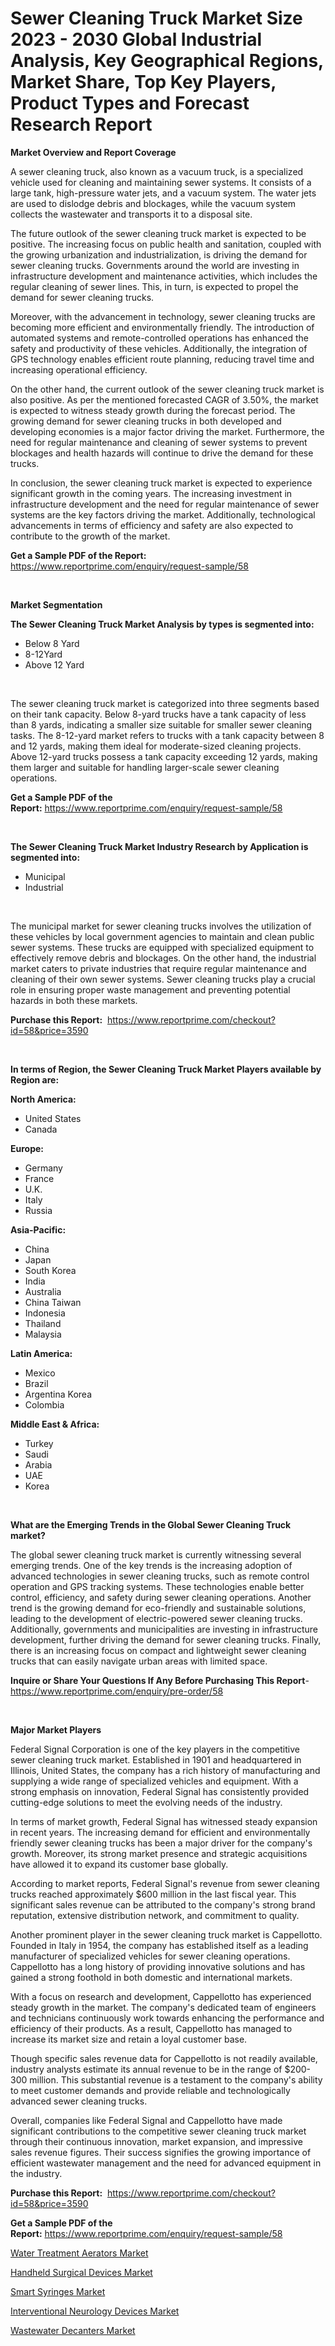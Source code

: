 <p><h1>Sewer Cleaning Truck Market Size 2023 - 2030 Global Industrial Analysis, Key Geographical Regions, Market Share, Top Key Players, Product Types and Forecast Research Report</h1></p><p><strong>Market Overview and Report Coverage</strong></p>
<p><p>A sewer cleaning truck, also known as a vacuum truck, is a specialized vehicle used for cleaning and maintaining sewer systems. It consists of a large tank, high-pressure water jets, and a vacuum system. The water jets are used to dislodge debris and blockages, while the vacuum system collects the wastewater and transports it to a disposal site.</p><p>The future outlook of the sewer cleaning truck market is expected to be positive. The increasing focus on public health and sanitation, coupled with the growing urbanization and industrialization, is driving the demand for sewer cleaning trucks. Governments around the world are investing in infrastructure development and maintenance activities, which includes the regular cleaning of sewer lines. This, in turn, is expected to propel the demand for sewer cleaning trucks.</p><p>Moreover, with the advancement in technology, sewer cleaning trucks are becoming more efficient and environmentally friendly. The introduction of automated systems and remote-controlled operations has enhanced the safety and productivity of these vehicles. Additionally, the integration of GPS technology enables efficient route planning, reducing travel time and increasing operational efficiency.</p><p>On the other hand, the current outlook of the sewer cleaning truck market is also positive. As per the mentioned forecasted CAGR of 3.50%, the market is expected to witness steady growth during the forecast period. The growing demand for sewer cleaning trucks in both developed and developing economies is a major factor driving the market. Furthermore, the need for regular maintenance and cleaning of sewer systems to prevent blockages and health hazards will continue to drive the demand for these trucks.</p><p>In conclusion, the sewer cleaning truck market is expected to experience significant growth in the coming years. The increasing investment in infrastructure development and the need for regular maintenance of sewer systems are the key factors driving the market. Additionally, technological advancements in terms of efficiency and safety are also expected to contribute to the growth of the market.</p></p>
<p><strong>Get a Sample PDF of the Report:</strong> <a href="https://www.reportprime.com/enquiry/request-sample/58">https://www.reportprime.com/enquiry/request-sample/58</a></p>
<p>&nbsp;</p>
<p><strong>Market Segmentation</strong></p>
<p><strong>The Sewer Cleaning Truck Market Analysis by types is segmented into:</strong></p>
<p><ul><li>Below 8 Yard</li><li>8-12Yard</li><li>Above 12 Yard</li></ul></p>
<p>&nbsp;</p>
<p><p>The sewer cleaning truck market is categorized into three segments based on their tank capacity. Below 8-yard trucks have a tank capacity of less than 8 yards, indicating a smaller size suitable for smaller sewer cleaning tasks. The 8-12-yard market refers to trucks with a tank capacity between 8 and 12 yards, making them ideal for moderate-sized cleaning projects. Above 12-yard trucks possess a tank capacity exceeding 12 yards, making them larger and suitable for handling larger-scale sewer cleaning operations.</p></p>
<p><strong>Get a Sample PDF of the Report:</strong>&nbsp;<a href="https://www.reportprime.com/enquiry/request-sample/58">https://www.reportprime.com/enquiry/request-sample/58</a></p>
<p>&nbsp;</p>
<p><strong>The Sewer Cleaning Truck Market Industry Research by Application is segmented into:</strong></p>
<p><ul><li>Municipal</li><li>Industrial</li></ul></p>
<p>&nbsp;</p>
<p><p>The municipal market for sewer cleaning trucks involves the utilization of these vehicles by local government agencies to maintain and clean public sewer systems. These trucks are equipped with specialized equipment to effectively remove debris and blockages. On the other hand, the industrial market caters to private industries that require regular maintenance and cleaning of their own sewer systems. Sewer cleaning trucks play a crucial role in ensuring proper waste management and preventing potential hazards in both these markets.</p></p>
<p><strong>Purchase this Report:</strong>&nbsp; <a href="https://www.reportprime.com/checkout?id=58&price=3590">https://www.reportprime.com/checkout?id=58&price=3590</a></p>
<p>&nbsp;</p>
<p><strong>In terms of Region, the Sewer Cleaning Truck Market Players available by Region are:</strong></p>
<p>
    <p> <strong> North America: </strong>
        <ul>
            <li>United States</li>
            <li>Canada</li>
        </ul>
        </p> 
    <p> <strong> Europe: </strong>
        <ul>
            <li>Germany</li>
            <li>France</li>
            <li>U.K.</li>
            <li>Italy</li>
            <li>Russia</li>
        </ul>
        </p> 
    <p> <strong> Asia-Pacific: </strong>
        <ul>
            <li>China</li>
            <li>Japan</li>
            <li>South Korea</li>
            <li>India</li>
            <li>Australia</li>
            <li>China Taiwan</li>
            <li>Indonesia</li>
            <li>Thailand</li>
            <li>Malaysia</li>
        </ul>
        </p> 
    <p> <strong> Latin America: </strong>
        <ul>
            <li>Mexico</li>
            <li>Brazil</li>
            <li>Argentina Korea</li>
            <li>Colombia</li>
        </ul>
        </p> 
    <p> <strong> Middle East & Africa: </strong>
        <ul>
            <li>Turkey</li>
            <li>Saudi</li>
            <li>Arabia</li>
            <li>UAE</li>
            <li>Korea</li>
        </ul>
    </p>
    </p>
<p>&nbsp;</p>
<p><strong>What are the Emerging Trends in the Global Sewer Cleaning Truck market?</strong></p>
<p><p>The global sewer cleaning truck market is currently witnessing several emerging trends. One of the key trends is the increasing adoption of advanced technologies in sewer cleaning trucks, such as remote control operation and GPS tracking systems. These technologies enable better control, efficiency, and safety during sewer cleaning operations. Another trend is the growing demand for eco-friendly and sustainable solutions, leading to the development of electric-powered sewer cleaning trucks. Additionally, governments and municipalities are investing in infrastructure development, further driving the demand for sewer cleaning trucks. Finally, there is an increasing focus on compact and lightweight sewer cleaning trucks that can easily navigate urban areas with limited space.</p></p>
<p><strong>Inquire or Share Your Questions If Any Before Purchasing This Report</strong>- <a href="https://www.reportprime.com/enquiry/pre-order/58">https://www.reportprime.com/enquiry/pre-order/58</a></p>
<p>&nbsp;</p>
<p><strong>Major Market Players</strong></p>
<p><p>Federal Signal Corporation is one of the key players in the competitive sewer cleaning truck market. Established in 1901 and headquartered in Illinois, United States, the company has a rich history of manufacturing and supplying a wide range of specialized vehicles and equipment. With a strong emphasis on innovation, Federal Signal has consistently provided cutting-edge solutions to meet the evolving needs of the industry.</p><p>In terms of market growth, Federal Signal has witnessed steady expansion in recent years. The increasing demand for efficient and environmentally friendly sewer cleaning trucks has been a major driver for the company's growth. Moreover, its strong market presence and strategic acquisitions have allowed it to expand its customer base globally.</p><p>According to market reports, Federal Signal's revenue from sewer cleaning trucks reached approximately $600 million in the last fiscal year. This significant sales revenue can be attributed to the company's strong brand reputation, extensive distribution network, and commitment to quality.</p><p>Another prominent player in the sewer cleaning truck market is Cappellotto. Founded in Italy in 1954, the company has established itself as a leading manufacturer of specialized vehicles for sewer cleaning operations. Cappellotto has a long history of providing innovative solutions and has gained a strong foothold in both domestic and international markets.</p><p>With a focus on research and development, Cappellotto has experienced steady growth in the market. The company's dedicated team of engineers and technicians continuously work towards enhancing the performance and efficiency of their products. As a result, Cappellotto has managed to increase its market size and retain a loyal customer base.</p><p>Though specific sales revenue data for Cappellotto is not readily available, industry analysts estimate its annual revenue to be in the range of $200-300 million. This substantial revenue is a testament to the company's ability to meet customer demands and provide reliable and technologically advanced sewer cleaning trucks.</p><p>Overall, companies like Federal Signal and Cappellotto have made significant contributions to the competitive sewer cleaning truck market through their continuous innovation, market expansion, and impressive sales revenue figures. Their success signifies the growing importance of efficient wastewater management and the need for advanced equipment in the industry.</p></p>
<p><strong>Purchase this Report:</strong>&nbsp;&nbsp;<a href="https://www.reportprime.com/checkout?id=58&price=3590">https://www.reportprime.com/checkout?id=58&price=3590</a></p>
<p></p>
<p><strong>Get a Sample PDF of the Report:</strong>&nbsp;<a href="https://www.reportprime.com/enquiry/request-sample/58">https://www.reportprime.com/enquiry/request-sample/58</a></p>
<p><p><a href="https://medium.com/@favor.case.flash/analyzing-water-treatment-aerators-market-global-industry-perspective-and-forecast-2023-to-2030-914f467cbaa5">Water Treatment Aerators Market</a></p><p><a href="https://www.linkedin.com/pulse/handheld-surgical-devices-market-size-growth-forecast-from-la5ee/">Handheld Surgical Devices Market</a></p><p><a href="https://www.linkedin.com/pulse/smart-syringes-market-size-2023-2030-global-industrial-clfqe/">Smart Syringes Market</a></p><p><a href="https://www.linkedin.com/pulse/interventional-neurology-devices-market-insights-players-forecast-nnvae/">Interventional Neurology Devices Market</a></p><p><a href="https://medium.com/@half.skull.am/wastewater-decanters-market-share-evolution-and-market-growth-trends-2023-2030-6b35e1d7d033">Wastewater Decanters Market</a></p></p>